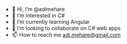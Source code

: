 - 👋 Hi, I’m @adimehare
- 👀 I’m interested in C#
- 🌱 I’m currently learning Angular
- 💞️ I’m looking to collaborate on C# web apps
- 📫 How to reach me adi.mehare@gmail.com

<!---
adimehare/adimehare is a ✨ special ✨ repository because its `README.md` (this file) appears on your GitHub profile.
You can click the Preview link to take a look at your changes.
--->
